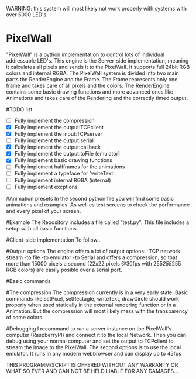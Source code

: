 WARNING: this system will most likely not work properly with systems with over 5000 LED's

# PixelWall
"PixelWall" is a python implementation to control lots of individual addressable LED's. This engine is the Server-side implementation, meaning it calculates all pixels and sends it to the PixelWall. It supports full 24bit RGB colors and internal RGBA.
The PixelWall system is divided into two main parts the RenderEngine and the Frame. The Frame represents only one frame and takes care of all pixels and the colors. The RenderEngine contains some basic drawing functions and more advanced ones like Animations and takes care of the Rendering and the correctly timed output.

#TODO list

- [ ] Fully implement the compression
- [x] Fully implement the output:TCPclient
- [x] Fully implement the input:TCPserver
- [ ] Fully implement the output:serial
- [x] Fully implement the output:callback
- [x] Fully implement the output:toFile (emulator)
- [x] Fully implement basic drawing functions
- [ ] Fully implement halfframes for the animations
- [ ] Fully implement a typeface for 'writeText'
- [ ] Fully implement internal RGBA (internal)
- [ ] Fully implement excptions

#Animation presets
In the second python file you will find some basic animations and examples. As well es test screens to check the performance and every pixel of your screen.

#Example
The Repository includes a file called "test.py". This file includes a setup with all basic functions.

#Client-side implementation
To follow...

#Output options
The engine offers a lot of output options:
-TCP network stream 
-to file 
-to emulator
-to Serial
and offers a compression, so that more than 15000 pixels a second (22x22 pixels @30fps with 255*255*255 RGB colors) are easily posible over a serial port.

#Basic commands


#The compression
The compression currently is in a very early state. Basic commands like setPixel, setRectagle, writeText, drawCircle should work properly when used statically in the external rendering function or in a Animation. But the compression will most likely mess with the transparency of some colors.

#Debugging
I recommand to run a server instance on the PixelWall's computer (RaspberryPI) and connect it to the local Network. Then you can debug using your normal computer and set the output to TCPclient to stream the image to the PixelWall.
The second options is to use the local emulator. It runs in any modern webbrowser and can display up to 45fps


THIS PROGRAMM/SCRIPT IS OFFERED WITHOUT ANY WARRANTY OR WHAT SO EVER AND CAN NOT BE HELD LIABLE FOR ANY DAMAGES...
